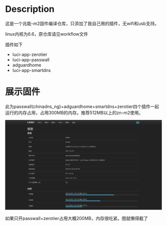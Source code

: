 # Description
这是一个兆能-m2固件编译仓库，只添加了我自己用的插件，无wifi和usb支持。

linux内核为6.6，原仓库请见workflow文件

插件如下
- luci-app-zerotier
- luci-app-passwall
- adguardhome
- luci-app-smartdns

# 展示固件

此为passwall(chinadns_ng)+adguardhome+smartdns+zerotier四个插件一起运行的内存占用，占用300MB的内存。推荐512MB以上的zn-m2使用。

![pic](./pic/01.jpg)

如果只开passwall+zerotier占用大概200MB，内存很吃紧。图就懒得截了
